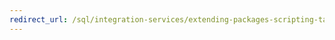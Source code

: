 ```yaml
---
redirect_url: /sql/integration-services/extending-packages-scripting-task-examples/script-task-examples
---
```

